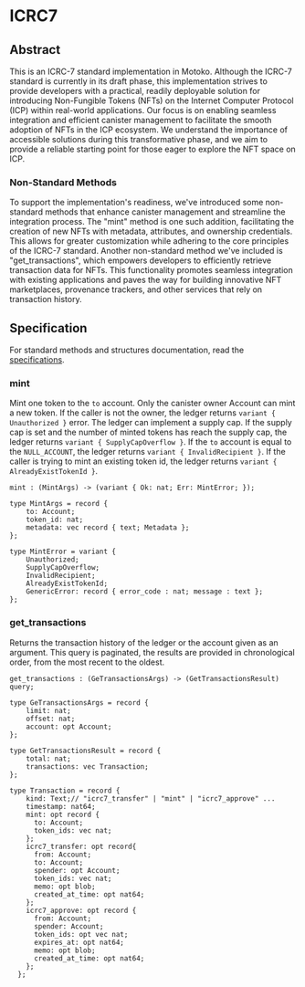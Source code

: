 # ICRC7

## Abstract

This is an ICRC-7 standard implementation in Motoko. Although the ICRC-7 standard is currently in its draft phase, this implementation strives to provide developers with a practical, readily deployable solution for introducing Non-Fungible Tokens (NFTs) on the Internet Computer Protocol (ICP) within real-world applications. Our focus is on enabling seamless integration and efficient canister management to facilitate the smooth adoption of NFTs in the ICP ecosystem. We understand the importance of accessible solutions during this transformative phase, and we aim to provide a reliable starting point for those eager to explore the NFT space on ICP.

### Non-Standard Methods

To support the implementation's readiness, we've introduced some non-standard methods that enhance canister management and streamline the integration process. The "mint" method is one such addition, facilitating the creation of new NFTs with metadata, attributes, and ownership credentials. This allows for greater customization while adhering to the core principles of the ICRC-7 standard. Another non-standard method we've included is "get_transactions", which empowers developers to efficiently retrieve transaction data for NFTs. This functionality promotes seamless integration with existing applications and paves the way for building innovative NFT marketplaces, provenance trackers, and other services that rely on transaction history.

## Specification

For standard methods and structures documentation, read the [specifications](https://github.com/dfinity/ICRC/blob/main/ICRCs/ICRC-7/ICRC-7.md).

### mint

Mint one token to the `to` account. Only the canister owner Account can mint a new token.
If the caller is not the owner, the ledger returns `variant { Unauthorized }` error.
The ledger can implement a supply cap. If the supply cap is set and the number of minted tokens has reach the supply cap, the ledger returns `variant { SupplyCapOverflow }`.
If the `to` account is equal to the `NULL_ACCOUNT`, the ledger returns `variant { InvalidRecipient }`.
If the caller is trying to mint an existing token id, the ledger returns `variant { AlreadyExistTokenId }`.

```candid "Methods" +=
mint : (MintArgs) -> (variant { Ok: nat; Err: MintError; });
```

```candid "Type definitions" +=
type MintArgs = record {
    to: Account;
    token_id: nat;
    metadata: vec record { text; Metadata };
};

type MintError = variant {
    Unauthorized;
    SupplyCapOverflow;
    InvalidRecipient;
    AlreadyExistTokenId;
    GenericError: record { error_code : nat; message : text };
};
```

### get_transactions

Returns the transaction history of the ledger or  the account given as an argument. This query is paginated, the results are provided in chronological order, from the most recent to the oldest.

```candid "Methods" +=
get_transactions : (GeTransactionsArgs) -> (GetTransactionsResult) query;
```

```candid "Type definitions" +=
type GeTransactionsArgs = record {
    limit: nat;
    offset: nat;
    account: opt Account;
};

type GetTransactionsResult = record {
    total: nat;
    transactions: vec Transaction;
};

type Transaction = record {
    kind: Text;// "icrc7_transfer" | "mint" | "icrc7_approve" ...
    timestamp: nat64;
    mint: opt record {
      to: Account;
      token_ids: vec nat;
    };
    icrc7_transfer: opt record{
      from: Account;
      to: Account;
      spender: opt Account;
      token_ids: vec nat;
      memo: opt blob;
      created_at_time: opt nat64;
    };
    icrc7_approve: opt record {
      from: Account;
      spender: Account;
      token_ids: opt vec nat;
      expires_at: opt nat64;
      memo: opt blob;
      created_at_time: opt nat64;
    };
  };
```
